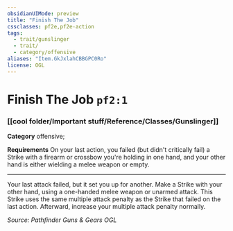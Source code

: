 ```yaml
---
obsidianUIMode: preview
title: "Finish The Job"
cssclasses: pf2e,pf2e-action
tags:
  - trait/gunslinger
  - trait/
  - category/offensive
aliases: "Item.GkJxlahCBBGPC0Ro"
license: OGL
---
```

# Finish The Job `pf2:1`

### [[cool folder/Important stuff/Reference/Classes/Gunslinger]]

**Category** offensive; 




**Requirements** On your last action, you failed (but didn't critically fail) a Strike with a firearm or crossbow you're holding in one hand, and your other hand is either wielding a melee weapon or empty.

* * *

Your last attack failed, but it set you up for another. Make a Strike with your other hand, using a one-handed melee weapon or unarmed attack. This Strike uses the same multiple attack penalty as the Strike that failed on the last action. Afterward, increase your multiple attack penalty normally.

*Source: Pathfinder Guns & Gears*
*OGL*